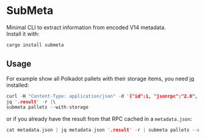 # SubMeta

Minimal CLI to extract information from encoded V14 metadata.  
Install it with:

```rust
cargo install submeta
```

## Usage

For example show all Polkadot pallets with their storage items, you need [jq] installed:

```rust
curl -H "Content-Type: application/json" -d '{"id":1, "jsonrpc":"2.0", "method": "state_getMetadata"}' https://rpc.polkadot.io:443 |\
jq '.result' -r |\
submeta pallets --with-storage
```

or if you already have the result from that RPC cached in a `metadata.json`:  

```rust
cat metadata.json | jq metadata.json '.result' -r | submeta pallets --with-storage
```

<!-- LINKS -->

[jq]: https://stedolan.github.io/jq/
